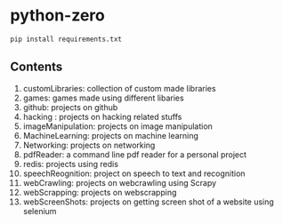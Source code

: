 # python-zero

```python
pip install requirements.txt
```

## Contents

1) customLibraries: collection of custom made libraries
2) games: games made using different libaries
3) github: projects on github
4) hacking : projects on hacking related stuffs
5) imageManipulation: projects on image manipulation
6) MachineLearning: projects on machine learning
7) Networking: projects on networking
8) pdfReader: a command line pdf reader for a personal project
9) redis: projects using redis
10) speechReognition: project on speech to text and recognition
11) webCrawling: projects on webcrawling using Scrapy
12) webScrapping: projects on webscrapping
13) webScreenShots: projects on getting screen shot of a website using selenium
